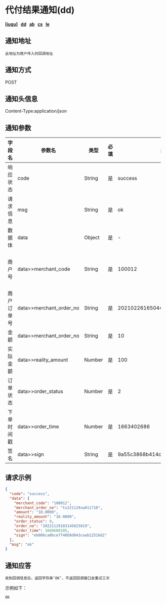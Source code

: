 
# 代付结果通知(dd)

**<u>[iugu]</u>&nbsp;&nbsp;  [dd](dd.html)&nbsp;&nbsp;  [ab](ab.html)&nbsp;&nbsp;  [cs](cs.html)&nbsp;&nbsp;  [le](le.html)**

## 通知地址
`此地址为商户传入的回调地址`

## 通知方式
POST

## 通知头信息
Content-Type:application/json

## 通知参数

|字段名| 参数名 | 类型  | 必填  | 示例值 | 描述  |
|-----|-------------------------|-----|-----|-----|-----|
|响应状态|code|String|是|success|success/fail|
|请求信息|msg|String|是|ok|返回的请求信息|
|数据体| data|Object|是|-|以下为数据体属性|
|商户号| data>>merchant_code | String | 是 | 100012 | 商户后台分配的商户号(商户系统->账户信息获取) |
|商户订单号|data>>merchant_order_no|String|是|20210226165044236|商户系统商户订单号，要求32个字符内|
|金额| data>>merchant_order_no |	String|	是|10|单位(元)|
|实际金额| data>>reality_amount|Number|是|100|单位(元)|
|订单状态| data>>order_status|Number|是|2|参数说明|
|下单时间戳| data>>order_time|Number|是|1663402686|精确到秒|
|签名|data>>sign|String|是|9a55c3868b414cdc740068420a2d3q00|[签名算法](../rule/签名算法.html)|

## 请求示例

```json
{
  "code": "success",
  "data": {
    "merchant_code": "100012",
    "merchant_order_no": "tx221129sw011710",
    "amount": "10.0000",
    "reality_amount": "10.0000",
    "order_status": 0,
    "order_no": "20221129103145625019",
    "order_time": 1669689105,
    "sign": "eb006ca0bce7f48b8d843caab12516d2"
  },
  "msg": "ok"
}
```

## 通知应答

`收到回调信息后，返回字符串‘OK’，不返回回调接口会重试三次`

示例如下：

```
OK
```
